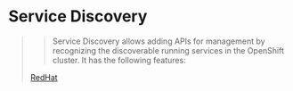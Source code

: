 # Service Discovery


>> Service Discovery allows adding APIs for management by recognizing the discoverable running services in the OpenShift cluster. It has the following features:
> 
>[RedHat](https://access.redhat.com/documentation/en-us/red_hat_3scale_api_management/2.4/html/service_discovery/index)

